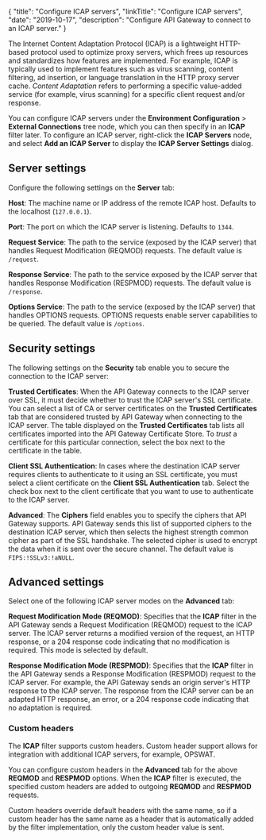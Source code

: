 {
"title": "Configure ICAP servers",
"linkTitle": "Configure ICAP servers",
"date": "2019-10-17",
"description": "Configure API Gateway to connect to an ICAP server."
}

The Internet Content Adaptation Protocol (ICAP) is a lightweight HTTP-based protocol used to optimize proxy servers, which frees up resources and standardizes how features are implemented. For example, ICAP is typically used to implement features such as virus scanning, content filtering, ad insertion, or language translation in the HTTP proxy server cache. *Content Adaptation*
refers to performing a specific value-added service (for example, virus scanning) for a specific client request and/or response.

You can configure ICAP servers under the **Environment Configuration** > **External Connections**
tree node, which you can then specify in an **ICAP**
filter later. To configure an ICAP server, right-click the **ICAP Servers**
node, and select **Add an ICAP Server**
to display the **ICAP Server Settings**
dialog.

## Server settings

Configure the following settings on the **Server**
tab:

**Host**: The machine name or IP address of the remote ICAP host. Defaults to the localhost (`127.0.0.1`).

**Port**: The port on which the ICAP server is listening. Defaults to `1344`.

**Request Service**: The path to the service (exposed by the ICAP server) that handles Request Modification (REQMOD) requests. The default value is `/request`.

**Response Service**: The path to the service exposed by the ICAP server that handles Response Modification (RESPMOD) requests. The default value is `/response`.

**Options Service**: The path to the service (exposed by the ICAP server) that handles OPTIONS requests. OPTIONS requests enable server capabilities to be queried. The default value is `/options`.

## Security settings

The following settings on the **Security**
tab enable you to secure the connection to the ICAP server:

**Trusted Certificates**:
When the API Gateway connects to the ICAP server over SSL, it must decide whether to trust the ICAP server's SSL certificate. You can select a list of CA or server certificates on the **Trusted Certificates**
tab that are considered trusted by API Gateway when connecting to the ICAP server. The table displayed on the **Trusted Certificates**
tab lists all certificates imported into the API Gateway Certificate Store. To *trust*
a certificate for this particular connection, select the box next to the certificate in the table.

**Client SSL Authentication**:
In cases where the destination ICAP server requires clients to authenticate to it using an SSL certificate, you must select a client certificate on the **Client SSL Authentication**
tab. Select the check box next to the client certificate that you want to use to authenticate to the ICAP server.

**Advanced**:
The **Ciphers**
field enables you to specify the ciphers that API Gateway supports. API Gateway sends this list of supported ciphers to the destination ICAP server, which then selects the highest strength common cipher as part of the SSL handshake.
The selected cipher is used to encrypt the data when it is sent over the secure channel.
The default value is `FIPS:!SSLv3:!aNULL`.

## Advanced settings

Select one of the following ICAP server modes on the **Advanced**
tab:

**Request Modification Mode (REQMOD)**: Specifies that the **ICAP**
filter in the API Gateway sends a Request Modification (REQMOD) request to the ICAP server. The ICAP server returns a modified version of the request, an HTTP response, or a 204 response code indicating that no modification is required. This mode is selected by default.

**Response Modification Mode (RESPMOD)**: Specifies that the **ICAP**
filter in the API Gateway sends a Response Modification (RESPMOD) request to the ICAP server. For example, the API Gateway sends an origin server's HTTP response to the ICAP server. The response from the ICAP server can be an adapted HTTP response, an error, or a 204 response code indicating that no adaptation is required.

### Custom headers

The **ICAP** filter supports custom headers. Custom header support allows for integration with additional ICAP servers, for example, OPSWAT.

You can configure custom headers in the **Advanced** tab for the above **REQMOD** and **RESPMOD** options.
When the **ICAP** filter is executed, the specified custom headers are added to outgoing **REQMOD** and **RESPMOD** requests.

Custom headers override default headers with the same name, so if a custom header has the same name as a header that is automatically added by the filter implementation, only the custom header value is sent.
